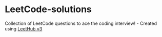 # LeetCode-solutions
Collection of LeetCode questions to ace the coding interview! - Created using [LeetHub v3](https://github.com/raphaelheinz/LeetHub-3.0)
